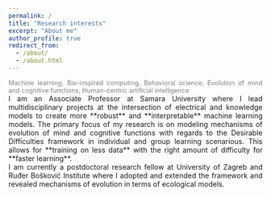 ```yaml
---
permalink: /
title: "Research interests"
excerpt: "About me"
author_profile: true
redirect_from: 
  - /about/
  - /about.html
---
```

<div style="text-align: justify;">
<span style="color:gray; font-size:90%;">
Machine learning, Bio-inspired computing, Behavioral science, Evolution of mind and cognitive functions, Human-centric artificial intelligence <br>
</span>
</div>

<div style="text-align: justify;">
I am an Associate Professor at Samara University where I lead multidisciplinary projects at the intersection of electrical and knowledge models to create more **robust** and **interpretable**  machine learning models. The primary focus of my research is on modeling mechanisms of evolution of mind and cognitive functions with regards to the Desirable Difficulties  framework in individual and group learning scenarious. This allows for **training on less data** with the right amount of difficulty for **faster learning**.  <br>    
</div>

<div style="text-align: justify;">
I am currently a postdoctoral research fellow at University of Zagreb and Ruđer Bošković Institute where I adopted and extended the framework and revealed mechanisms of evolution in terms of ecological models.   
</div>
